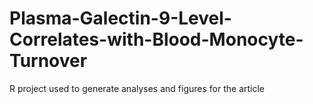 # Plasma-Galectin-9-Level-Correlates-with-Blood-Monocyte-Turnover
R project used to generate analyses and figures for the article
